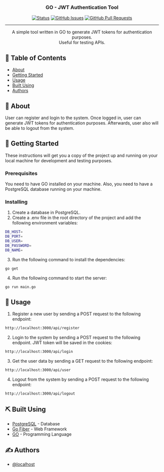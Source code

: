 <h3 align="center">GO - JWT Authentication Tool</h3>

<div align="center">

[![Status](https://img.shields.io/badge/status-active-success.svg)]()
[![GitHub Issues](https://img.shields.io/github/issues/localhost-8000/go-jwt-auth.svg)](https://github.com/localhost-8000/go-jwt-auth/issues)
[![GitHub Pull Requests](https://img.shields.io/github/issues-pr/localhost-8000/go-jwt-auth.svg)](https://github.com/localhost-8000/go-jwt-auth/pulls)
<!-- [![License](https://img.shields.io/badge/license-MIT-blue.svg)](/LICENSE) -->

</div>

---

<p align="center"> A simple tool written in GO to generate JWT tokens for authentication purposes. <br>Useful for testing APIs. 
    <br> 
</p>

## 📝 Table of Contents

- [About](#about)
- [Getting Started](#getting_started)
- [Usage](#usage)
- [Built Using](#built_using)
- [Authors](#authors)

## 🧐 About <a name = "about"></a>

User can register and login to the system. Once logged in, user can generate JWT tokens for authentication purposes.
Afterwards, user also will be able to logout from the system.

## 🏁 Getting Started <a name = "getting_started"></a>

These instructions will get you a copy of the project up and running on your local machine for development and testing purposes. 

### Prerequisites

You need to have GO installed on your machine. Also, you need to have a PostgreSQL database running on your machine. 



### Installing

1. Create a database in PostgreSQL.
2. Create a .env file in the root directory of the project and add the following environment variables:

```sh
DB_HOST=
DB_PORT=
DB_USER=
DB_PASSWORD=
DB_NAME=
```

3. Run the following command to install the dependencies:

```sh
go get
```

4. Run the following command to start the server:

```sh
go run main.go
```


## 🎈 Usage <a name="usage"></a>

1. Register a new user by sending a POST request to the following endpoint:

```sh
http://localhost:3000/api/register
``` 

2. Login to the system by sending a POST request to the following endpoint. JWT token will be saved in the cookies:

```sh
http://localhost:3000/api/login
```

3. Get the user data by sending a GET request to the following endpoint:

```sh
http://localhost:3000/api/user
```

4. Logout from the system by sending a POST request to the following endpoint:

```sh
http://localhost:3000/api/logout
```


## ⛏️ Built Using <a name = "built_using"></a>

- [PostgreSQL](https://www.postgresql.org/) - Database
- [Go Fiber](https://gofiber.io/) - Web Framework
- [GO](https://go.dev/) - Programming Language

## ✍️ Authors <a name = "authors"></a>

- [@localhost](https://github.com/localhost-8000) 



